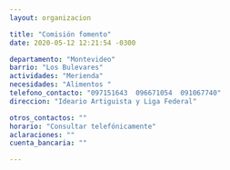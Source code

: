 ```yaml
---
layout: organizacion

title: "Comisión fomento"
date: 2020-05-12 12:21:54 -0300

departamento: "Montevideo"
barrio: "Los Bulevares"
actividades: "Merienda"
necesidades: "Alimentos "
telefono_contacto: "097151643  096671054  091067740"
direccion: "Ideario Artiguista y Liga Federal"

otros_contactos: ""
horario: "Consultar telefónicamente"
aclaraciones: ""
cuenta_bancaria: ""

---
```


